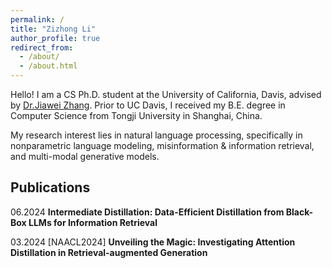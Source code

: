 ```yaml
---
permalink: /
title: "Zizhong Li"
author_profile: true
redirect_from: 
  - /about/
  - /about.html
---
```

Hello!
I am a CS Ph.D. student at the University of California, Davis, advised by [Dr.Jiawei Zhang](http://jiaweizhang.net). Prior to UC Davis, I received my B.E. degree in Computer Science from Tongji University in Shanghai, China. 

My research interest lies in natural language processing, specifically in nonparametric language modeling, misinformation & information retrieval, and multi-modal generative models. 


Publications
------
06.2024 **Intermediate Distillation: Data-Efficient Distillation from Black-Box LLMs for Information Retrieval**

03.2024 [NAACL2024] **Unveiling the Magic: Investigating Attention Distillation in Retrieval-augmented Generation**


